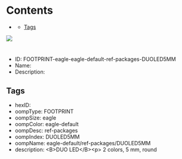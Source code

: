 



Contents
========

* [](#)
	* [Tags](#tags)
  
![][im]
# 

- ID: FOOTPRINT-eagle-eagle-default-ref-packages-DUOLED5MM
- Name: 
- Description: 

## Tags

- hexID: 
- oompType: FOOTPRINT
- oompSize: eagle
- oompColor: eagle-default
- oompDesc: ref-packages
- oompIndex: DUOLED5MM
- oompName: eagle-default/ref-packages/DUOLED5MM
- description: &lt;B&gt;DUO LED&lt;/B&gt;&lt;p&gt;&#xD;
2 colors, 5 mm, round



[im]: image.png
